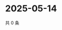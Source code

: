 # 2025-05-14

共 0 条

<!-- BEGIN ZHIHUQUESTIONS -->
<!-- 最后更新时间 Wed May 14 2025 01:10:47 GMT+0800 (China Standard Time) -->

<!-- END ZHIHUQUESTIONS -->
